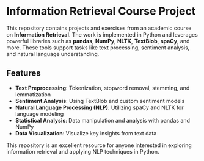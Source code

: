 # Information Retrieval Course Project

This repository contains projects and exercises from an academic course on **Information Retrieval**. 
The work is implemented in Python and leverages powerful libraries such as 
**pandas**, **NumPy**, **NLTK**, **TextBlob**, **spaCy**, and more.
These tools support tasks like text processing, sentiment analysis, and natural language understanding.

## Features
- **Text Preprocessing**: Tokenization, stopword removal, stemming, and lemmatization
- **Sentiment Analysis**: Using TextBlob and custom sentiment models
- **Natural Language Processing (NLP)**: Utilizing spaCy and NLTK for language modeling
- **Statistical Analysis**: Data manipulation and analysis with pandas and NumPy
- **Data Visualization**: Visualize key insights from text data

This repository is an excellent resource for anyone interested in exploring information retrieval and applying NLP techniques in Python.
